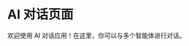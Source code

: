 
# AI 对话页面

欢迎使用 AI 对话应用！在这里，你可以与多个智能体进行对话。

<Messages :messages="messages" />

<Chat />

<script setup>
import { ref } from 'vue';
import Chat from '../cmps/chat/index.vue';
import Messages from '../cmps/messages/index.vue';

const messages = ref([
  { sender: 'User', text: 'Hello!' },
  { sender: 'Agent', text: 'Hi there! How can I assist you today?' }
]);
</script>

